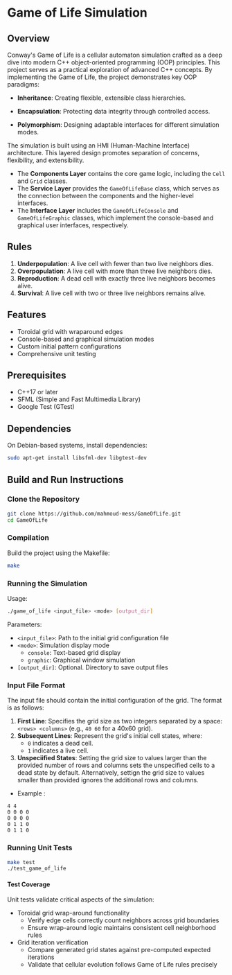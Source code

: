 # Game of Life Simulation

## Overview

Conway's Game of Life is a cellular automaton simulation crafted as a deep dive into modern C++ object-oriented programming (OOP) principles. This project serves as a practical exploration of advanced C++ concepts.
By implementing the Game of Life, the project demonstrates key OOP paradigms:

- **Inheritance**: Creating flexible, extensible class hierarchies.
  
- **Encapsulation**: Protecting data integrity through controlled access.

- **Polymorphism**: Designing adaptable interfaces for different simulation modes.

The simulation is built using an HMI (Human-Machine Interface) architecture. This layered design promotes separation of concerns, flexibility, and extensibility.

- The **Components Layer** contains the core game logic, including the `Cell` and `Grid` classes.
- The **Service Layer** provides the `GameOfLifeBase` class, which serves as the connection between the components and the higher-level interfaces.
- The **Interface Layer** includes the `GameOfLifeConsole` and `GameOfLifeGraphic` classes, which implement the console-based and graphical user interfaces, respectively.

## Rules

1. **Underpopulation**: A live cell with fewer than two live neighbors dies.
2. **Overpopulation**: A live cell with more than three live neighbors dies.
3. **Reproduction**: A dead cell with exactly three live neighbors becomes alive.
4. **Survival**: A live cell with two or three live neighbors remains alive.

## Features

- Toroidal grid with wraparound edges
- Console-based and graphical simulation modes
- Custom initial pattern configurations
- Comprehensive unit testing

## Prerequisites

- C++17 or later
- SFML (Simple and Fast Multimedia Library)
- Google Test (GTest)

## Dependencies

On Debian-based systems, install dependencies:

```bash
sudo apt-get install libsfml-dev libgtest-dev
```

## Build and Run Instructions

### Clone the Repository

```bash
git clone https://github.com/mahmoud-mess/GameOfLife.git
cd GameOfLife
```

### Compilation

Build the project using the Makefile:

```bash
make
```

### Running the Simulation

Usage:
```bash
./game_of_life <input_file> <mode> [output_dir]
```

Parameters:
- `<input_file>`: Path to the initial grid configuration file
- `<mode>`: Simulation display mode
  - `console`: Text-based grid display
  - `graphic`: Graphical window simulation
- `[output_dir]`: Optional. Directory to save output files

### Input File Format

The input file should contain the initial configuration of the grid. The format is as follows:

1. **First Line**: Specifies the grid size as two integers separated by a space: `<rows> <columns>` (e.g., `40 60` for a 40x60 grid).
2. **Subsequent Lines**: Represent the grid's initial cell states, where:
   - `0` indicates a dead cell.
   - `1` indicates a live cell.
3. **Unspeciified States**: Setting the grid size to values larger than the provided number of rows and columns sets the unspecified cells to a dead state by default. Alternatively, settign the grid size to values smaller than provided ignores the additional rows and columns.
  - Example :
 ```
4 4
0 0 0 0
0 0 0 0
0 1 1 0
0 1 1 0
```

### Running Unit Tests

```bash
make test
./test_game_of_life
```
#### Test Coverage
Unit tests validate critical aspects of the simulation:
- Toroidal grid wrap-around functionality
  - Verify edge cells correctly count neighbors across grid boundaries
  - Ensure wrap-around logic maintains consistent cell neighborhood rules
- Grid iteration verification
  - Compare generated grid states against pre-computed expected iterations
  - Validate that cellular evolution follows Game of Life rules precisely
